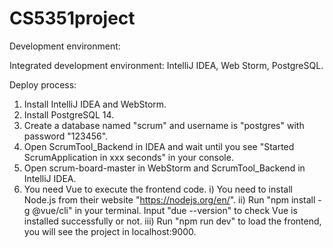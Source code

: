 # CS5351project

Development environment:

Integrated development environment: IntelliJ IDEA, Web Storm, PostgreSQL.

Deploy process:
1. Install IntelliJ IDEA and WebStorm.
2. Install PostgreSQL 14.
3. Create a database named "scrum" and username is "postgres" with password "123456".
4. Open ScrumTool_Backend in IDEA and wait until you see "Started ScrumApplication in xxx seconds" in your console.
5. Open scrum-board-master in WebStorm and ScrumTool_Backend in IntelliJ IDEA.
6. You need Vue to execute the frontend code. 
i) You need to install Node.js from their website "https://nodejs.org/en/".
ii) Run "npm install -g @vue/cli" in your terminal. Input "due --version" to check Vue is installed successfully or not.
iii) Run "npm run dev" to load the frontend, you will see the project in localhost:9000.
